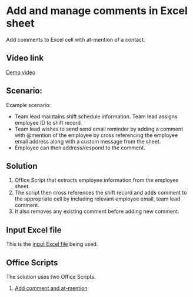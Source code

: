 # Add and manage comments in Excel sheet

Add comments to Excel cell with at-mention of a contact. 

## Video link

[Demo video]()


## Scenario: 

Example scenario:

* Team lead maintains shift schedule information. Team lead assigns employee ID to shift record. 
* Team lead wishes to send send email reminder by adding a comment with @mention of the employee by cross referencing the employee email address along with a custom message from the sheet. 
* Employee can then address/respond to the comment. 

## Solution 

1. Office Script that extracts employee information from the employee sheet. 
1. The script then cross references the shift record and adds comment to the appropriate cell by including relevant employee email, team lead comment. 
1. It also removes any existing comment before adding new comment. 

## Input Excel file

This is the [input Excel file](Excel-Comments.xlsx) being used. 

## Office Scripts

The solution uses two Office Scripts. 

1. [Add comment and at-mention](AddComment.ts)



